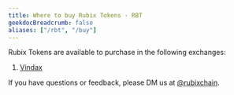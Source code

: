 ```yaml
---
title: Where to buy Rubix Tokens - RBT
geekdocBreadcrumb: false
aliases: ["/rbt", "/buy"]
---
```


Rubix Tokens are available to purchase in the following exchanges:

1. [Vindax](https://vindax.com/exchange-base.html?symbol=RBT_USDT)

If you have questions or feedback, please DM us at [@rubixchain](http://twitter.com/rubixChain).
